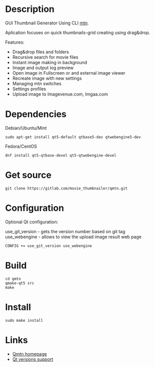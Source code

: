 Description
============

GUI Thumbnail Generator Using CLI [mtn](https://gitlab.com/movie_thumbnailer/mtn/wikis/home/).

Aplication focuses on quick thumbnails-grid creating using drag&drop.

Features:
- Drag&drop files and folders
- Recursive search for movie files
- Instant image making in background
- Image and output log preview
- Open image in Fullscreen or and external image viewer
- Recreate image with new settings
- Managing mtn switches
- Settings profiles
- Upload image to Imagevenue.com, Imgaa.com


Dependencies
============
Debian/Ubuntu/Mint

    sudo apt-get install qt5-default qtbase5-dev qtwebengine5-dev
Fedora/CentOS

    dnf install qt5-qtbase-devel qt5-qtwebengine-devel

Get source
==========

    git clone https://gitlab.com/movie_thumbnailer/qmtn.git


Configuration
=============
Optional Qt configuration:

use_git_version - gets the version number based on git tag  
use_webengine - allows to view the upload image result web page  

    CONFIG += use_git_version use_webengine

Build
=====
    cd qmtn
    qmake-qt5 src
    make


Install
=======
    sudo make install

Links
=====
* [Qmtn homepage](https://gitlab.com/movie_thumbnailer/qmtn/wikis)
* [Qt versions support](https://en.wikipedia.org/wiki/Qt_version_history)
